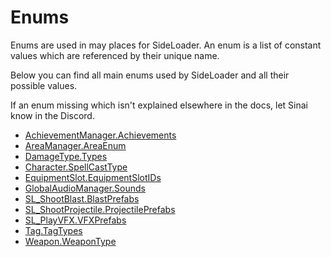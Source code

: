 # Enums

Enums are used in may places for SideLoader. An enum is a list of constant values which are referenced by their unique name.

Below you can find all main enums used by SideLoader and all their possible values.

If an enum missing which isn't explained elsewhere in the docs, let Sinai know in the Discord.

* [AchievementManager.Achievements](API/Enums/Achievements.md)
* [AreaManager.AreaEnum](API/Enums/AreaEnum.md)
* [DamageType.Types](API/Enums/DamageTypes.md)
* [Character.SpellCastType](API/Enums/SpellCastType.md)
* [EquipmentSlot.EquipmentSlotIDs](API/Enums/EquipmentSlotIDs.md)
* [GlobalAudioManager.Sounds](API/Enums/Sounds.md)
* [SL_ShootBlast.BlastPrefabs](API/Enums/BlastPrefabs.md)
* [SL_ShootProjectile.ProjectilePrefabs](API/Enums/ProjectilePrefabs.md)
* [SL_PlayVFX.VFXPrefabs](API/Enums/VFXPrefabs.md)
* [Tag.TagTypes](API/Enums/TagTypes.md)
* [Weapon.WeaponType](API/Enums/WeaponType.md)